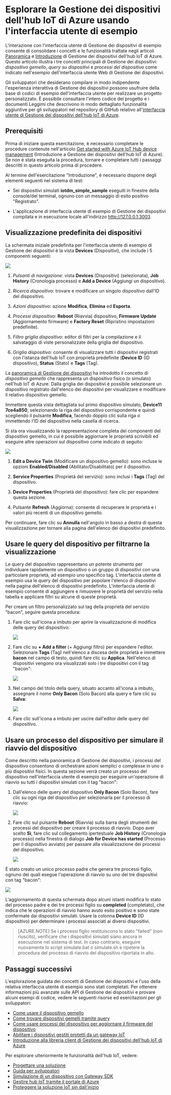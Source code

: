 <properties
 pageTitle="Usare l'interfaccia utente di Gestione dei dispositivi dell'hub IoT | Microsoft Azure"
 description="Procedura dettagliata sull'uso dell'interfaccia utente di Gestione dei dispositivi dell'hub IoT"
 services="iot-hub"
 documentationCenter=""
 authors="dominicbetts"
 manager="timlt"
 editor=""/>

<tags
 ms.service="iot-hub"
 ms.devlang="na"
 ms.topic="article"
 ms.tgt_pltfrm="na"
 ms.workload="na"
 ms.date="06/08/2016"
 ms.author="dobett"/>

# Esplorare la Gestione dei dispositivi dell'hub IoT di Azure usando l'interfaccia utente di esempio

L'interazione con l'interfaccia utente di Gestione dei dispositivi di esempio consente di consolidare i concetti e le funzionalità trattate negli articoli [Panoramica][lnk-dm-overview] e [Introduzione][lnk-get-started] di Gestione dei dispositivi dell'hub IoT di Azure. Questo articolo illustra i tre concetti principali di Gestione dei dispositivi: *dispositivo gemello*, *query su dispositivi* e *processi del dispositivo* come indicato nell'esempio dell'interfaccia utente Web di Gestione dei dispositivi.

Gli sviluppatori che desiderano compilare in modo indipendente l'esperienza interattiva di Gestione dei dispositivi possono usufruire della base di codici di esempio dell'interfaccia utente per realizzare un progetto personalizzato. È possibile consultare l'intero codice del progetto e i documenti Leggimi che descrivono in modo dettagliato funzionalità aggiuntive per gli sviluppatori nel repository di GitHub relativo all'[interfaccia utente di Gestione dei dispositivi dell'hub IoT di Azure][lnk-dm-github].

## Prerequisiti

Prima di iniziare questa esercitazione, è necessario completare le procedure contenute nell'articolo [Get started with Azure IoT Hub device management][lnk-get-started] (Introduzione a Gestione dei dispositivi dell'hub IoT di Azure). Se non è stata eseguita la procedura, tornare e completare tutti i passaggi descritti in questo articolo prima di procedere.

Al termine dell'esercitazione "Introduzione", è necessario disporre degli elementi seguenti nel sistema di test:

- Sei dispositivi simulati **iotdm\_simple\_sample** eseguiti in finestre della console/del terminal, ognuno con un messaggio di esito positivo "Registrato".

- L'applicazione di interfaccia utente di esempio di Gestione dei dispositivi compilata e in esecuzione locale all'indirizzo <http://127.0.0.1:3003>.

## Visualizzazione predefinita dei dispositivi

La schermata iniziale predefinita per l'interfaccia utente di esempio di Gestione dei dispositivi è la vista **Devices** (Dispositivi), che include i 5 componenti seguenti:

![][1]

1.  *Pulsanti di navigazione*: vista **Devices** (Dispositivi) (selezionata), **Job History** (Cronologia processo) e **Add a Device** (Aggiungi un dispositivo).

2. *Ricerca dispositivo*: trovare e modificare un singolo dispositivo dall'ID del dispositivo.

3.  *Azioni dispositivo*: azione **Modifica**, **Elimina** ed **Esporta**.

4.  *Processi dispositivo*: **Reboot** (Riavvia) dispositivo, **Firmware Update** (Aggiornamento firmware) e **Factory Reset** (Ripristino impostazioni predefinite).

5.  *Filtro griglia dispositivo*: editor di filtri per la compilazione e il salvataggio di viste personalizzate della griglia del dispositivo.

6.  *Griglia dispositivo*: consente di visualizzare tutti i dispositivi registrati con l'istanza dell'hub IoT con proprietà predefinite (**Device ID** (ID dispositivo), **Status** (Stato) e **Tags** (Tag).

La [panoramica di Gestione dei dispositivi][lnk-dm-overview] ha introdotto il concetto di *dispositivo gemello* che rappresenta un dispositivo fisico (o simulato) nell'hub IoT di Azure. Dalla griglia dei dispositivi è possibile selezionare un dispositivo registrato dall'elenco dei dispositivi per visualizzare e modificare il relativo dispositivo gemello.

Immettere questa vista dettagliata sul primo dispositivo simulato, **Device11 7ce4a850**, selezionando la riga del dispositivo corrispondente e quindi scegliendo il pulsante **Modifica**, facendo doppio clic sulla riga o immettendo l'ID del dispositivo nella casella di ricerca.

Si sta ora visualizzando la rappresentazione completa dei componenti del dispositivo gemello, in cui è possibile aggiornare le proprietà scrivibili ed eseguire altre operazioni sul dispositivo come indicato di seguito:

![][2]

1.  **Edit a Device Twin** (Modificare un dispositivo gemello): sono incluse le opzioni **Enabled/Disabled** (Abilitato/Disabilitato) per il dispositivo.

2.  **Service Properties** (Proprietà del servizio): sono inclusi i **Tags** (Tag) del dispositivo.

3.  **Device Properties** (Proprietà del dispositivo): fare clic per espandere questa sezione.

4.  Pulsante **Refresh** (Aggiorna): consente di recuperare le proprietà e i valori più recenti di un dispositivo gemello.

Per continuare, fare clic su **Annulla** nell'angolo in basso a destra di questa visualizzazione per tornare alla pagina dell'elenco dei dispositivi predefinito.

## Usare le query del dispositivo per filtrarne la visualizzazione

Le query del dispositivo rappresentano un potente strumento per individuare rapidamente un dispositivo o un gruppo di dispositivi con una particolare proprietà, ad esempio uno specifico tag. L'interfaccia utente di esempio usa le query del dispositivo per popolare l'elenco di dispositivi nella pagina dell'elenco di dispositivi predefinito. L'interfaccia utente di esempio consente di aggiungere e rimuovere le proprietà del servizio nella tabella e applicare filtri su alcune di queste proprietà.

Per creare un filtro personalizzato sul tag della proprietà del servizio "bacon", seguire questa procedura:

1.  Fare clic sull'icona a imbuto per aprire la visualizzazione di modifica delle query del dispositivo:

    ![][3]

2.  Fare clic su **+ Add a filter** (+ Aggiungi filtro) per espandere l'editor. Selezionare **Tags** (Tag) nell'elenco a discesa delle proprietà e immettere **bacon** nel campo di testo, quindi fare clic su **Applica**. Nell'elenco di dispositivi vengono ora visualizzati solo i tre dispositivi con il tag "bacon":

    ![][4]

3.  Nel campo del titolo della query, situato accanto all'icona a imbuto, assegnare il nome **Only Bacon** (Solo Bacon) alla query e fare clic su **Salva**:

    ![][5]

4.  Fare clic sull'icona a imbuto per uscire dall'editor delle query del dispositivo.

## Usare un processo del dispositivo per simulare il riavvio del dispositivo 

Come descritto nella panoramica di Gestione dei dispositivi, i processi del dispositivo consentono di orchestrare azioni semplici o complesse in uno o più dispositivi fisici. In questa sezione verrà creato un processo del dispositivo nell'interfaccia utente di esempio per eseguire un'operazione di riavvio su tutti i dispositivi simulati con il tag "bacon":

1.  Dall'elenco delle query del dispositivo **Only Bacon** (Solo Bacon), fare clic su ogni riga del dispositivo per selezionarla per il processo di riavvio:

    ![][6]

2.  Fare clic sul pulsante **Reboot** (Riavvia) sulla barra degli strumenti dei processi del dispositivo per creare il processo di riavvio. Dopo aver scelto **Sì**, fare clic sul collegamento ipertestuale **Job History** (Cronologia processo) nella finestra di dialogo **Job for Device has started** (Processo per il dispositivo avviato) per passare alla visualizzazione dei processi del dispositivo.

    ![][7]

È stato creato un unico processo padre che genera tre processi figlio, ognuno dei quali esegue l'operazione di riavvio su uno dei tre dispositivi con tag "bacon":

![][8]

L'aggiornamento di questa schermata dopo alcuni istanti modifica lo stato del processo padre e dei tre processi figlio su **completed** (completato), che indica che le operazioni di riavvio hanno avuto esito positivo e sono state confermate dai dispositivi simulati. Usare la colonna **Device ID** (ID dispositivo) per determinare i processi associati ai diversi dispositivi.


> [AZURE.NOTE] Se i processi figlio restituiscono lo stato "failed" (non riuscito), verificare che i dispositivi simulati siano ancora in esecuzione nel sistema di test. In caso contrario, eseguire nuovamente lo script simulate.bat o simulate.sh e ripetere la procedura del processo di riavvio del dispositivo riportata in alto.

## Passaggi successivi

L'esplorazione guidata dei concetti di Gestione dei dispositivi e l'uso della relativa interfaccia utente di esempio sono stati completati. Per ottenere informazioni più avanzate sulle API di Gestione dei dispositivi e provare alcuni esempi di codice, vedere le seguenti risorse ed esercitazioni per gli sviluppatori:

- [Come usare il dispositivo gemello][lnk-tutorial-twin]
- [Come trovare dispositivi gemelli tramite query][lnk-tutorial-queries]
- [Come usare processi del dispositivo per aggiornare il firmware del dispositivo][lnk-tutorial-jobs]
- [Abilitare i dispositivi gestiti protetti da un gateway IoT][lnk-dm-gateway]
- [Introduzione alla libreria client di Gestione dei dispositivi dell'hub IoT di Azure][lnk-library-c]

Per esplorare ulteriormente le funzionalità dell'hub IoT, vedere:

- [Progettare una soluzione][lnk-design]
- [Guida per sviluppatori][lnk-devguide]
- [Simulazione di un dispositivo con Gateway SDK][lnk-gateway]
- [Gestire hub IoT tramite il portale di Azure][lnk-portal]
- [Proteggere la soluzione IoT sin dall'inizio][lnk-securing]

[1]: media/iot-hub-device-management-ui-sample/image1.png
[2]: media/iot-hub-device-management-ui-sample/image2.png
[3]: media/iot-hub-device-management-ui-sample/image3.png
[4]: media/iot-hub-device-management-ui-sample/image4.png
[5]: media/iot-hub-device-management-ui-sample/image5.png
[6]: media/iot-hub-device-management-ui-sample/image6.png
[7]: media/iot-hub-device-management-ui-sample/image7.png
[8]: media/iot-hub-device-management-ui-sample/image8.png

[lnk-dm-overview]: iot-hub-device-management-overview.md
[lnk-get-started]: iot-hub-device-management-get-started.md
[lnk-dm-github]: https://github.com/Azure/azure-iot-device-management/

[lnk-tutorial-twin]: iot-hub-device-management-device-twin.md
[lnk-tutorial-queries]: iot-hub-device-management-device-query.md
[lnk-tutorial-jobs]: iot-hub-device-management-device-jobs.md
[lnk-dm-gateway]: iot-hub-gateway-device-management.md
[lnk-library-c]: iot-hub-device-management-library.md

[lnk-design]: iot-hub-guidance.md
[lnk-devguide]: iot-hub-devguide.md
[lnk-gateway]: iot-hub-linux-gateway-sdk-simulated-device.md
[lnk-portal]: iot-hub-manage-through-portal.md
[lnk-securing]: iot-hub-security-ground-up.md

<!---HONumber=AcomDC_0727_2016-->